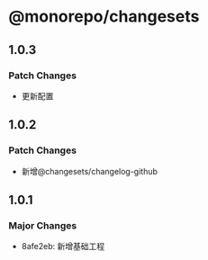 # @monorepo/changesets

## 1.0.3

### Patch Changes

- 更新配置

## 1.0.2

### Patch Changes

- 新增@changesets/changelog-github

## 1.0.1

### Major Changes

- 8afe2eb: 新增基础工程
